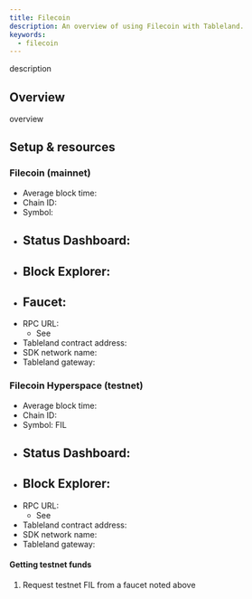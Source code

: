 ```yaml
---
title: Filecoin
description: An overview of using Filecoin with Tableland.
keywords:
  - filecoin
---
```


description

## Overview

overview

## Setup & resources

### Filecoin (mainnet)

- Average block time:
- Chain ID:
- Symbol:
- Status Dashboard:
  -
- Block Explorer:
  -
- Faucet:
  -
- RPC URL:
  - See
- Tableland contract address:
- SDK network name:
- Tableland gateway:

### Filecoin Hyperspace (testnet)

- Average block time:
- Chain ID:
- Symbol: FIL
- Status Dashboard:
  -
- Block Explorer:
  -
- RPC URL:
  - See
- Tableland contract address:
- SDK network name:
- Tableland gateway:

#### Getting testnet funds

1. Request testnet FIL from a faucet noted above
